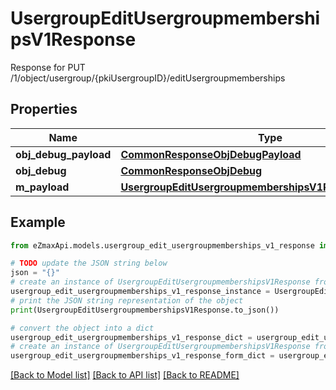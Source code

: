 # UsergroupEditUsergroupmembershipsV1Response

Response for PUT /1/object/usergroup/{pkiUsergroupID}/editUsergroupmemberships

## Properties

Name | Type | Description | Notes
------------ | ------------- | ------------- | -------------
**obj_debug_payload** | [**CommonResponseObjDebugPayload**](CommonResponseObjDebugPayload.md) |  | 
**obj_debug** | [**CommonResponseObjDebug**](CommonResponseObjDebug.md) |  | [optional] 
**m_payload** | [**UsergroupEditUsergroupmembershipsV1ResponseMPayload**](UsergroupEditUsergroupmembershipsV1ResponseMPayload.md) |  | 

## Example

```python
from eZmaxApi.models.usergroup_edit_usergroupmemberships_v1_response import UsergroupEditUsergroupmembershipsV1Response

# TODO update the JSON string below
json = "{}"
# create an instance of UsergroupEditUsergroupmembershipsV1Response from a JSON string
usergroup_edit_usergroupmemberships_v1_response_instance = UsergroupEditUsergroupmembershipsV1Response.from_json(json)
# print the JSON string representation of the object
print(UsergroupEditUsergroupmembershipsV1Response.to_json())

# convert the object into a dict
usergroup_edit_usergroupmemberships_v1_response_dict = usergroup_edit_usergroupmemberships_v1_response_instance.to_dict()
# create an instance of UsergroupEditUsergroupmembershipsV1Response from a dict
usergroup_edit_usergroupmemberships_v1_response_form_dict = usergroup_edit_usergroupmemberships_v1_response.from_dict(usergroup_edit_usergroupmemberships_v1_response_dict)
```
[[Back to Model list]](../README.md#documentation-for-models) [[Back to API list]](../README.md#documentation-for-api-endpoints) [[Back to README]](../README.md)


